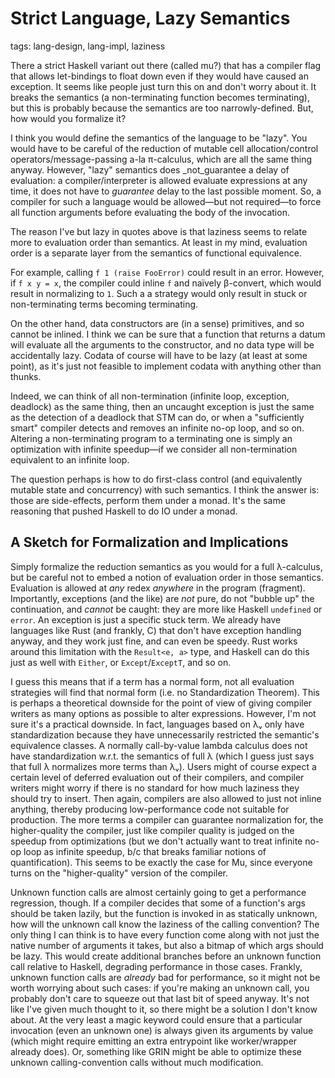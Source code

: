 # Strict Language, Lazy Semantics

tags: lang-design, lang-impl, laziness

There a strict Haskell variant out there (called mu?) that has a compiler flag that
  allows let-bindings to float down even if they would have caused an exception.
It seems like people just turn this on and don't worry about it.
It breaks the semantics (a non-terminating function becomes terminating), but this is probably because the semantics are too narrowly-defined.
But, how would you formalize it?

I think you would define the semantics of the language to be "lazy".
You would have to be careful of the reduction of mutable cell allocation/control operators/message-passing a-la π-calculus, which are all the same thing anyway.
However, "lazy" semantics does _not_guarantee a delay of evaluation:
  a compiler/interpreter is allowed evaluate expressions at any time,
  it does not have to _guarantee_ delay to the last possible moment.
So, a compiler for such a language would be allowed—but not required—to force all function arguments before evaluating the body of the invocation.

The reason I've but lazy in quotes above is that laziness seems to relate more to evaluation order than semantics.
At least in my mind, evaluation order is a separate layer from the semantics of functional equivalence.

For example, calling `f 1 (raise FooError)` could result in an error.
However, if `f x y = x`, the compiler could inline `f` and naïvely β-convert, which would result in normalizing to `1`.
Such a a strategy would only result in stuck or non-terminating terms becoming terminating.

On the other hand, data constructors are (in a sense) primitives, and so cannot be inlined.
I think we can be sure that a function that returns a datum will evaluate all the arguments to the constructor, and no data type will be accidentally lazy.
Codata of course will have to be lazy (at least at some point), as it's just not feasible to implement codata with anything other than thunks.

Indeed, we can think of all non-termination (infinite loop, exception, deadlock) as the same thing, then an uncaught exception is just the same as the detection of a deadlock that STM can do, or when a "sufficiently smart" compiler detects and removes an infinite no-op loop, and so on.
Altering a non-terminating program to a terminating one is simply an optimization with infinite speedup—if we consider all non-termination equivalent to an infinite loop.

The question perhaps is how to do first-class control (and equivalently mutable state and concurrency) with such semantics.
I think the answer is: those are side-effects, perform them under a monad.
It's the same reasoning that pushed Haskell to do IO under a monad.

## A Sketch for Formalization and Implications

Simply formalize the reduction semantics as you would for a full λ-calculus, but
  be careful not to embed a notion of evaluation order in those semantics.
Evaluation is allowed at _any_ redex _anywhere_ in the program (fragment).
Importantly, exceptions (and the like) are _not_ pure, do not "bubble up" the continuation, and _cannot_ be caught: they are more like Haskell `undefined` or `error`.
An exception is just a specific stuck term.
We already have languages like Rust (and frankly, C) that don't have exception handling anyway, and they work just fine, and can even be speedy.
Rust works around this limitation with the `Result<e, a>` type, and Haskell can do this just as well with `Either`, or `Except`/`ExceptT`, and so on.

I guess this means that if a term has a normal form, not all evaluation strategies will find that normal form (i.e. no Standardization Theorem).
This is perhaps a theoretical downside for the point of view of giving compiler writers as many options as possible to alter expressions.
However, I'm not sure it's a practical downside.
In fact, languages based on λᵥ only have standardization because they have unnecessarily restricted the semantic's equivalence classes.
A normally call-by-value lambda calculus does not have standardization w.r.t. the semantics of full λ
  (which I guess just says that full λ normalizes more terms than λᵥ).
Users might of course expect a certain level of deferred evaluation out of their compilers, and compiler writers might worry if there is no standard for how much laziness they should try to insert.
Then again, compilers are also allowed to just not inline anything, thereby producing low-performance code not suitable for production.
The more terms a compiler can guarantee normalization for, the higher-quality the compiler,
  just like compiler quality is judged on the speedup from optimizations
  (but we don't actually want to treat infinite no-op loop as infinite speedup, b/c that breaks familiar notions of quantification).
This seems to be exactly the case for Mu, since everyone turns on the "higher-quality" version of the compiler.

Unknown function calls are almost certainly going to get a performance regression, though.
If a compiler decides that some of a function's args should be taken lazily, but the function is invoked in as statically unknown, how will the unknown call know the laziness of the calling convention?
The only thing I can think is to have every function come along with not just the native number of arguments it takes, but also a bitmap of which args should be lazy.
This would create additional branches before an unknown function call relative to Haskell, degrading performance in those cases.
Frankly, unknown function calls are _already_ bad for performance, so it might not be worth worrying about such cases:
  if you're making an unknown call, you probably don't care to squeeze out that last bit of speed anyway.
It's not like I've given much thought to it, so there might be a solution I don't know about.
At the very least a magic keyword could ensure that a particular invocation (even an unknown one) is always given its arguments by value (which might require emitting an extra entrypoint like worker/wrapper already does).
Or, something like GRIN might be able to optimize these unknown calling-convention calls without much modification.
